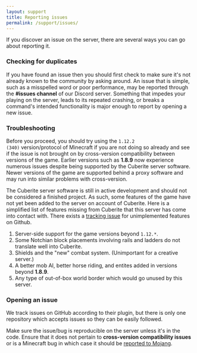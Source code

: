 ```yaml
---
layout: support
title: Reporting issues
permalink: /support/issues/
---
```

If you discover an issue on the server, there are several ways you can go about reporting it.

### Checking for duplicates
If you have found an issue then you should first check to make sure it's not already known to the community by asking around.  An issue that is simple, such as a misspelled word or poor performance, may be reported through the <b>#issues channel</b> of our Discord server.  Something that impedes your playing on the server, leads to its repeated crashing, or breaks a command's intended functionality is major enough to report by opening a new issue.

### Troubleshooting
Before you proceed, you should try using the <code>1.12.2 (340)</code> version/protocol of Minecraft if you are not doing so already and see if the issue is not brought on by cross-version compatibility between versions of the game.  Earlier versions such as <b>1.8.9</b> now experience numerous issues despite being supported by the Cuberite server software.  Newer versions of the game are supported behind a proxy software and may run into similar problems with cross-version.

The Cuberite server software is still in active development and should not be considered a finished project.  As such, some features of the game have not yet been added to the server on account of Cuberite.  Here is a simplified list of features missing from Cuberite that this server has come into contact with.  There exists a <a href="https://github.com/cuberite/cuberite/issues/4888/" target="_blank">tracking issue</a> for unimplemented features on Github.

<ol>
	<li>Server-side support for the game versions beyond <code>1.12.*</code>.</li>
	<li>Some Notchian block placements involving rails and ladders do not translate well into Cuberite.</li>
	<li>Shields and the "new" combat system. (Unimportant for a creative server.)</li>
	<li>A better mob AI, better horse riding, and entites added in versions beyond <b>1.8.9</b>.</li>
	<li>Any type of out-of-box world border which would go unused by this server.</li>
</ol>

### Opening an issue
We track issues on GitHub according to their plugin, but there is only one repository which accepts issues so they can be easily followed.

Make sure the issue/bug is reproducible on the server unless it's in the code.  Ensure that it does not pertain to <b>cross-version compatibility issues</b> or is a Minecraft bug in which case it should be <a href="https://minecraft.net/en-us/bugs/pc/" target="_blank">reported to Mojang</a>.
